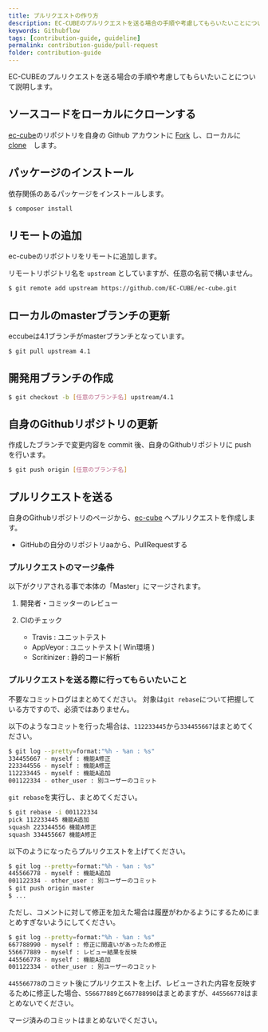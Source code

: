 ```yaml
---
title: プルリクエストの作り方
description: EC-CUBEのプルリクエストを送る場合の手順や考慮してもらいたいことについて説明します。
keywords: Githubflow
tags: [contribution-guide, guideline]
permalink: contribution-guide/pull-request
folder: contribution-guide
---
```


EC-CUBEのプルリクエストを送る場合の手順や考慮してもらいたいことについて説明します。

## ソースコードをローカルにクローンする

<a href="https://github.com/EC-CUBE/ec-cube" target="_blank">ec-cube</a>のリポジトリを自身の Github アカウントに <a href="https://help.github.com/ja/github/getting-started-with-github/fork-a-repo" target="_blank">Fork</a> し、ローカルに <a href="https://help.github.com/ja/github/creating-cloning-and-archiving-repositories/cloning-a-repository" target="_blank">clone</a>　します。

## パッケージのインストール

依存関係のあるパッケージをインストールします。

```sh
$ composer install
```

## リモートの追加

ec-cubeのリポジトリをリモートに追加します。

リモートリポジトリ名を `upstream` としていますが、任意の名前で構いません。

```sh
$ git remote add upstream https://github.com/EC-CUBE/ec-cube.git
```

## ローカルのmasterブランチの更新

eccubeは4.1ブランチがmasterブランチとなっています。

```sh
$ git pull upstream 4.1
```

## 開発用ブランチの作成

```sh
$ git checkout -b [任意のブランチ名] upstream/4.1
```

## 自身のGithubリポジトリの更新

作成したブランチで変更内容を commit 後、自身のGithubリポジトリに push を行います。

```sh
$ git push origin [任意のブランチ名]
```

## プルリクエストを送る

自身のGithubリポジトリのページから、<a href="https://github.com/EC-CUBE/ec-cube" target="_blank">ec-cube</a> へプルリクエストを作成します。

- GitHubの自分のリポジトリaaから、PullRequestする

### プルリクエストのマージ条件

以下がクリアされる事で本体の「Master」にマージされます。

1. 開発者・コミッターのレビュー

2. CIのチェック
    - Travis			 : ユニットテスト
    - AppVeyor		 : ユニットテスト( Win環境 )
    - Scritinizer	: 静的コード解析

### プルリクエストを送る際に行ってもらいたいこと

不要なコミットログはまとめてください。
対象は`git rebase`について把握している方ですので、必須ではありません。

以下のようなコミットを行った場合は、`112233445`から`334455667`はまとめてください。
```sh
$ git log --pretty=format:"%h - %an : %s"
334455667 - myself : 機能A修正
223344556 - myself : 機能A修正
112233445 - myself : 機能A追加
001122334 - other_user : 別ユーザーのコミット
```
`git rebase`を実行し、まとめてください。
```sh
$ git rebase -i 001122334
pick 112233445 機能A追加
squash 223344556 機能A修正
squash 334455667 機能A修正
```
以下のようになったらプルリクエストを上げてください。
```sh
$ git log --pretty=format:"%h - %an : %s"
445566778 - myself : 機能A追加
001122334 - other_user : 別ユーザーのコミット
$ git push origin master
$ ...
```

ただし、コメントに対して修正を加えた場合は履歴がわかるようにするためにまとめすぎないようにしてください。
```sh
$ git log --pretty=format:"%h - %an : %s"
667788990 - myself : 修正に間違いがあったため修正
556677889 - myself : レビュー結果を反映
445566778 - myself : 機能A追加
001122334 - other_user : 別ユーザーのコミット
```
`445566778`のコミット後にプルリクエストを上げ、レビューされた内容を反映するために修正した場合、`556677889`と`667788990`はまとめますが、`445566778`はまとめないでください。

マージ済みのコミットはまとめないでください。
